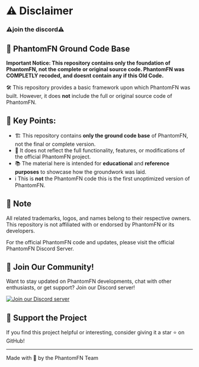 # ⚠️ Disclaimer
### ⚠️join the discord⚠️

## 🚀 PhantomFN Ground Code Base

**Important Notice: This repository contains only the foundation of PhantomFN, not the complete or original source code. PhantomFN was COMPLETLY recoded, and doesnt contain any if this Old Code.**

🛠️ This repository provides a basic framework upon which PhantomFN was built. However, it does **not** include the full or original source code of PhantomFN.

## 🔑 Key Points:

- 🏗️ This repository contains **only the ground code base** of PhantomFN, not the final or complete version.
- 🚫 It does not reflect the full functionality, features, or modifications of the official PhantomFN project.
- 📚 The material here is intended for **educational** and **reference purposes** to showcase how the groundwork was laid.
- ℹ️ This is **not** the PhantomFN code this is the first unoptimized version of PhantomFN.

## 📝 Note

All related trademarks, logos, and names belong to their respective owners. This repository is not affiliated with or endorsed by PhantomFN or its developers.

For the official PhantomFN code and updates, please visit the official PhantomFN Discord Server.

## 🌟 Join Our Community!

Want to stay updated on PhantomFN developments, chat with other enthusiasts, or get support? Join our Discord server!

[![Join our Discord server](https://img.shields.io/badge/Discord-Join%20Now-7289DA?style=for-the-badge&logo=discord&logoColor=white)](https://dsc.gg/phantomfortnite)

## 💖 Support the Project

If you find this project helpful or interesting, consider giving it a star ⭐ on GitHub!

---

Made with 💙 by the PhantomFN Team
